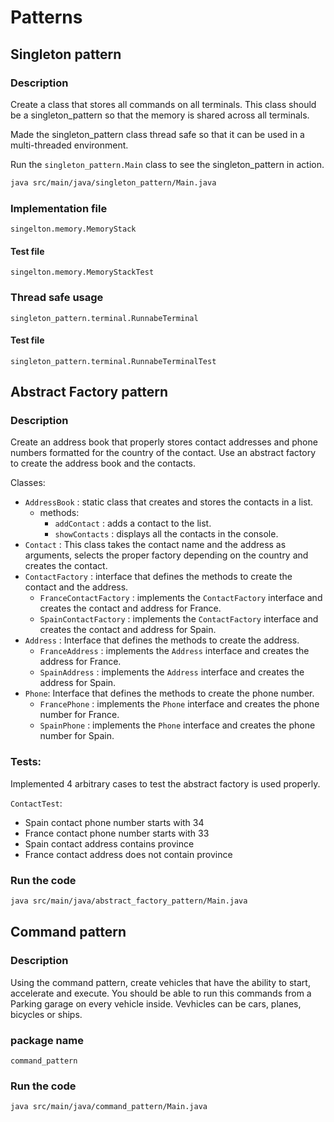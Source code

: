 # Patterns

## Singleton pattern

### Description

Create a class that stores all commands on all terminals. This class should be a singleton_pattern so that the memory is shared across all terminals.

Made the singleton_pattern class thread safe so that it can be used in a multi-threaded environment.

Run the `singleton_pattern.Main` class to see the singleton_pattern in action.

```bash
java src/main/java/singleton_pattern/Main.java
```

### Implementation file

`singelton.memory.MemoryStack`

#### Test file
`singelton.memory.MemoryStackTest`

### Thread safe usage

`singleton_pattern.terminal.RunnabeTerminal`

#### Test file
`singleton_pattern.terminal.RunnabeTerminalTest`


## Abstract Factory pattern

### Description
Create an address book that properly stores contact addresses and phone numbers formatted for the country of the contact.
Use an abstract factory to create the address book and the contacts.

Classes:
- `AddressBook` : static class that creates and stores the contacts in a list.
  - methods: 
    - `addContact` : adds a contact to the list.
    - `showContacts` : displays all the contacts in the console.
- `Contact` : This class takes the contact name and the address as arguments, selects the proper factory depending on the country and creates the contact.
- `ContactFactory` : interface that defines the methods to create the contact and the address.
  - `FranceContactFactory` : implements the `ContactFactory` interface and creates the contact and address for France.
  - `SpainContactFactory` : implements the `ContactFactory` interface and creates the contact and address for Spain.
- `Address` : Interface that defines the methods to create the address.
  - `FranceAddress` : implements the `Address` interface and creates the address for France.
  - `SpainAddress` : implements the `Address` interface and creates the address for Spain.
- `Phone`: Interface that defines the methods to create the phone number.
  - `FrancePhone` : implements the `Phone` interface and creates the phone number for France.
  - `SpainPhone` : implements the `Phone` interface and creates the phone number for Spain.

### Tests:

Implemented 4 arbitrary cases to test the abstract factory is used properly.

`ContactTest`:
- Spain contact phone number starts with 34
- France contact phone number starts with 33
- Spain contact address contains province
- France contact address does not contain province

### Run the code
```bash
java src/main/java/abstract_factory_pattern/Main.java
```

## Command pattern

### Description

Using the command pattern, create vehicles that have the ability to start, accelerate and execute. You should be able to run this commands from a Parking garage on every vehicle inside.
Vevhicles can be cars, planes, bicycles or ships.

### package name
`command_pattern`

### Run the code
```bash
java src/main/java/command_pattern/Main.java
```